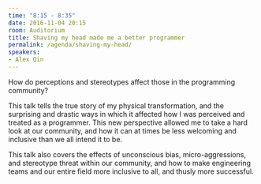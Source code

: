 ```yaml
---
time: "8:15 - 8:35"
date: 2016-11-04 20:15
room: Auditorium
title: Shaving my head made me a better programmer
permalink: /agenda/shaving-my-head/
speakers:
- Alex Qin
---
```


How do perceptions and stereotypes affect those in the programming community?

This talk tells the true story of my physical transformation, and the surprising and drastic ways in which it affected how I was perceived and treated as a programmer. This new perspective allowed me to take a hard look at our community, and how it can at times be less welcoming and inclusive than we all intend it to be.

This talk also covers the effects of unconscious bias, micro-aggressions, and stereotype threat within our community, and how to make engineering teams and our entire field more inclusive to all, and thusly more successful.